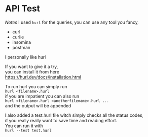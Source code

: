 # API Test

*Notes* I used `hurl` for the queries, 
you can use any tool you fancy, 
- curl
- curlie
- insomina
- postman
  
I personally like hurl

If you want to give it a try, \
you can install it from here \
https://hurl.dev/docs/installation.html

To run hurl you can simply run \
`hurl <filename>.hurl` \
if you are impatient you 
can also run \
`hurl <filename>.hurl <anotherfilename>.hurl ...` \
and the output will be appended

I also added a test.hurl file witch simply checks all the status codes, \
if you really really want to save time and reading effort. \
You can run it with \
`hurl --test test.hurl`
